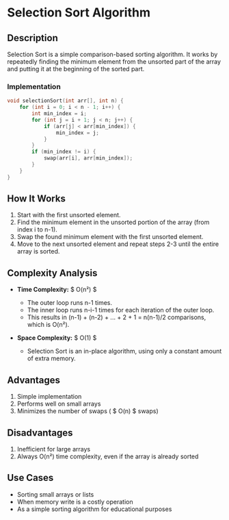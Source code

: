 # Selection Sort Algorithm

## Description

Selection Sort is a simple comparison-based sorting algorithm. It works by repeatedly finding the minimum element from the unsorted part of the array and putting it at the beginning of the sorted part.

### Implementation

```cpp
void selectionSort(int arr[], int n) {
    for (int i = 0; i < n - 1; i++) {
        int min_index = i;
        for (int j = i + 1; j < n; j++) {
            if (arr[j] < arr[min_index]) {
                min_index = j;
            }
        }
        if (min_index != i) {
            swap(arr[i], arr[min_index]);
        }
    }
}
```

## How It Works

1. Start with the first unsorted element.
2. Find the minimum element in the unsorted portion of the array (from index i to n-1).
3. Swap the found minimum element with the first unsorted element.
4. Move to the next unsorted element and repeat steps 2-3 until the entire array is sorted.

## Complexity Analysis

- **Time Complexity:** $ O(n²) $

  - The outer loop runs n-1 times.
  - The inner loop runs n-i-1 times for each iteration of the outer loop.
  - This results in (n-1) + (n-2) + ... + 2 + 1 = n(n-1)/2 comparisons, which is O(n²).

- **Space Complexity:** $ O(1) $
  - Selection Sort is an in-place algorithm, using only a constant amount of extra memory.

## Advantages

1. Simple implementation
2. Performs well on small arrays
3. Minimizes the number of swaps ( $ O(n) $ swaps)

## Disadvantages

1. Inefficient for large arrays
2. Always O(n²) time complexity, even if the array is already sorted

## Use Cases

- Sorting small arrays or lists
- When memory write is a costly operation
- As a simple sorting algorithm for educational purposes

